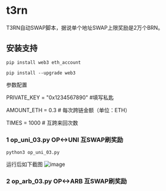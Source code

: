 # t3rn
T3RN自动SWAP脚本，据说单个地址SWAP上限奖励是2万个BRN。

## 安装支持
    pip install web3 eth_account

    pip install --upgrade web3

参数配置

   PRIVATE_KEY = "0x1234567890"  #填写私匙
   
   AMOUNT_ETH = 0.3  # 每次跨链金额（单位：ETH）
   
   TIMES = 1000  # 互跨来回次数
   
### 1 op_uni_03.py OP<->UNI 互SWAP刷奖励
    python3 op_uni_03.py
运行后如下截图
![image](https://github.com/user-attachments/assets/b84918fa-db30-41d1-b53c-e49541689c61)


### 2 op_arb_03.py OP<->ARB 互SWAP刷奖励
